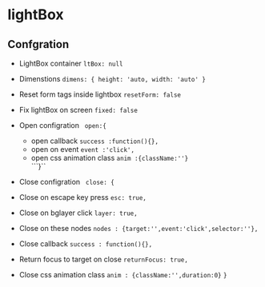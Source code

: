lightBox
========

## Confgration ##

- LightBox container        ``` ltBox: null ```
- Dimenstions               ``` dimens: {
                                    height: 'auto,
                                    width: 'auto'
                                }
                            ```
- Reset form tags inside lightbox   ``` resetForm: false ```
- Fix lightBox on screen  ``` fixed: false ```
- Open configration       ```  open:{  ```
  - open callback             			```success :function(){},```
  - open on event             			```event :'click',```
  - open css animation class  			```anim :{className:''}```				
                          		```}``
                          
- Close configration      ``` close: {```
- Close on escape key press       ```esc: true,```
- Close on bglayer click          ```layer: true,```
- Close on these nodes            ```nodes : {target:'',event:'click',selector:''},```
- Close callback                  ```success : function(){},```
- Return focus to target on close ```returnFocus: true,```
- Close css animation class       ```anim : {className:'',duration:0}```
                              ```}```
                          


